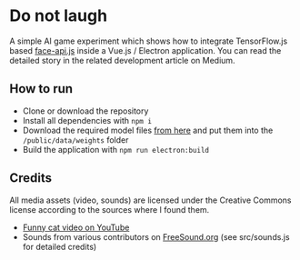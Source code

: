 # Do not laugh
A simple AI game experiment which shows how to integrate TensorFlow.js based [face-api.js](https://github.com/justadudewhohacks/face-api.js "face-api.js") inside a Vue.js / Electron application. You can read the detailed story in the related development article on Medium.


## How to run
- Clone or download the repository
- Install all dependencies with `npm i`
- Download the required model files [from here](https://github.com/justadudewhohacks/face-api.js/tree/master/weights "from here") and put them into the `/public/data/weights` folder
- Build the application with `npm run electron:build`

## Credits
All media assets (video, sounds) are licensed under the Creative Commons license according to the sources where I found them.
- [Funny cat video on YouTube](https://www.youtube.com/watch?v=kcQi16Te4CY&t=178s "Funny cat video")
- Sounds from various contributors on [FreeSound.org](https://freesound.org/ "FreeSound.org") (see src/sounds.js for detailed credits)
